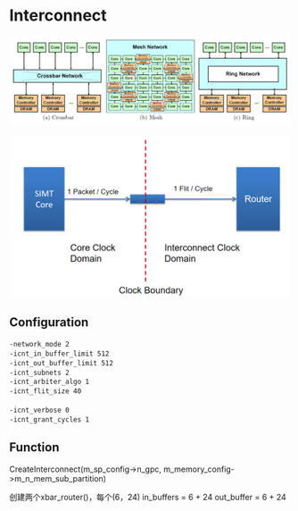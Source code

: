 # Interconnect

![interconnect](../_images/interconnect.png)

![interconnect](../_images/2023-08-29_115545.png)

## Configuration

``` bash
-network_mode 2
-icnt_in_buffer_limit 512
-icnt_out_buffer_limit 512
-icnt_subnets 2
-icnt_arbiter_algo 1
-icnt_flit_size 40

-icnt_verbose 0
-icnt_grant_cycles 1
```

## Function

CreateInterconnect(m_sp_config->n_gpc, m_memory_config->m_n_mem_sub_partition)

创建两个xbar_router()，每个(6，24)
in_buffers = 6 + 24
out_buffer = 6 + 24
